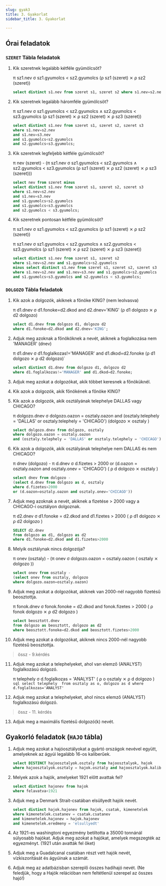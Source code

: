 ```yaml
---
slug: gyak3
title: 3. Gyakorlat
sidebar_title: 3. Gyakorlat

---
```


## Órai feladatok
### `SZERET` Tábla feladatok
1.  Kik szeretnek legalább kétféle gyümölcsöt?
	
	π sz1.nev σ sz1.gyumolcs < sz2.gyumolcs (ρ sz1 (szeret) ⨯ ρ sz2 (szeret))

	```sql
	select distinct s1.nev from szeret s1, szeret s2 where s1.nev=s2.nev and s1.gyumolcs<s2.gyumolcs;
	```
2.  Kik szeretnek legalább háromféle gyümölcsöt?

	π sz1.nev σ sz1.gyumolcs < sz2.gyumolcs ∧ sz2.gyumolcs < sz3.gyumolcs (ρ sz1 (szeret) ⨯ ρ sz2 (szeret) ⨯ ρ sz3 (szeret))
	```sql
	select distinct s1.nev from szeret s1, szeret s2, szeret s3
	where s1.nev=s2.nev
	and s1.nev=s3.nev
	and s1.gyumolcs<s2.gyumolcs
	and s2.gyumolcs<s3.gyumolcs;
	```

3.  Kik szeretnek legfeljebb kétféle gyümölcsöt?

	π nev (szeret) - (π sz1.nev σ sz1.gyumolcs < sz2.gyumolcs ∧ sz2.gyumolcs < sz3.gyumolcs (ρ sz1 (szeret) ⨯ ρ sz2 (szeret) ⨯ ρ sz3 (szeret)))
	```sql
	select nev from szeret minus 
	select distinct s1.nev from szeret s1, szeret s2, szeret s3
	where s1.nev=s2.nev
	and s1.nev=s3.nev
	and s1.gyumolcs<s2.gyumolcs
	and s1.gyumolcs<s3.gyumolcs
	and s2.gyumolcs < s3.gyumolcs;
	```
4.  Kik szeretnek pontosan kétféle gyümölcsöt?

	π sz1.nev σ sz1.gyumolcs < sz2.gyumolcs (ρ sz1 (szeret) ⨯ ρ sz2 (szeret))
	
	π sz1.nev σ sz1.gyumolcs < sz2.gyumolcs ∧ sz2.gyumolcs < sz3.gyumolcs
	(ρ sz1 (szeret) ⨯ ρ sz2 (szeret) ⨯ ρ sz3 (szeret))

	```sql
	select distinct s1.nev from szeret s1, szeret s2
	where s1.nev=s2.nev and s1.gyumolcs<s2.gyumolcs
	minus select distinct s1.nev from szeret s1, szeret s2, szeret s3
	where s1.nev=s2.nev and s1.nev=s3.nev and s1.gyumolcs<s2.gyumolcs
	and s1.gyumolcs<s3.gyumolcs and s2.gyumolcs < s3.gyumolcs;
	```

### `DOLGOZO` Tábla feladatok
1.  Kik azok a dolgozók, akiknek a főnöke KING? (nem leolvasva)

	π d1.dnev σ d1.fonoke=d2.dkod and d2.dnev='KING' (ρ d1 dolgozo ⨯ ρ d2 dolgozo)
	```sql
	select d1.dnev from dolgozo d1, dolgozo d2 
	where d1.fonoke=d2.dkod and d2.dnev='KING';
	```
2.  Adjuk meg azoknak a főnököknek a nevét, akiknek a foglalkozása nem 'MANAGER' (dnev)
	
	π d1.dnev σ d1.foglalkozas!='MANAGER' and d1.dkod=d2.fonoke (ρ d1 dolgozo ⨯ ρ d2 dolgozo)`
    
	```sql
	select distinct d1.dnev from dolgozo d1, dolgozo d2 
	where d1.foglalkozas!='MANAGER' and d1.dkod=d2.fonoke;
	```
3.  Adjuk meg azokat a dolgozókat, akik többet keresnek a főnöküknél.
4.  Kik azok a dolgozók, akik főnökének a főnöke KING?
5.  Kik azok a dolgozók, akik osztályának telephelye DALLAS vagy CHICAGO?
	
	π dolgozo.dnev σ dolgozo.oazon = osztaly.oazon and (osztaly.telephely = 'DALLAS' or osztaly.telephely = 'CHICAGO') (dolgozo ⨯ osztaly )
	
	```sql
	select dolgozo.dnev from dolgozo, osztaly
	where dolgozo.oazon = osztaly.oazon
	and (osztaly.telephely = 'DALLAS' or osztaly.telephely = 'CHICAGO');
	```
	
6.  Kik azok a dolgozók, akik osztályának telephelye nem DALLAS és nem CHICAGO?

	π dnev (dolgozo) - π d.dnev σ d.fizetes > 2000 or (d.oazon = osztaly.oazon and osztaly.onev = 'CHICAGO') ( ρ d dolgozo ⨯ osztaly )
	```sql
	select dnev from dolgozo -
	(select d.dnev from dolgozo as d, osztaly
	where d.fizetes>2000
	or (d.oazon=osztaly.oazon and osztaly.onev='CHICAGO'))
	```
7.  Adjuk meg azoknak a nevét, akiknek a fizetése > 2000 vagy a CHICAGO-i osztályon dolgoznak.

	π d2.dnev σ d1.fonoke = d2.dkod and d1.fizetes > 2000 ( ρ d1 dolgozo ⨯ ρ d2 dolgozo )
	```sql
	SELECT d2.dnev
	from dolgozo as d1, dolgozo as d2
	where d1.fonoke=d2.dkod and d1.fizetes>2000
	```
8.  Melyik osztálynak nincs dolgozója?

	π onev (osztaly) - (π onev σ dolgozo.oazon = osztaly.oazon ( osztaly ⨯ dolgozo ))
	```sql
	select onev from osztaly - 
	(select onev from osztaly, dolgozo
	where dolgozo.oazon=osztaly.oazon)
	```
9.  Adjuk meg azokat a dolgozókat, akiknek van 2000-nél nagyobb fizetésű beosztottja.

	π fonok.dnev σ fonok.fonoke = d2.dkod and fonok.fizetes > 2000 ( ρ fonok dolgozo ⨯ ρ d2 dolgozo )
	```sql 
	select beosztott.dnev
	from dolgozo as beosztott, dolgozo as d2
	where beosztott.fonoke=d2.dkod and beosztott.fizetes>2000
	```
 
10.  Adjuk meg azokat a dolgozókat, akiknek nincs 2000-nél nagyobb fizetésű beosztottja.
> össz - 9.kérdés
11.  Adjuk meg azokat a telephelyeket, ahol van elemző (ANALYST) foglalkozású dolgozó.

	 π telephely σ d.foglalkozas = 'ANALYST' ( ρ o osztaly ⨯ ρ d dolgozo )
	```sql
	select telephely 
	from osztaly as o, dolgozo as d
	where d.foglalkozas='ANALYST'
	```
	
12.  Adjuk meg azokat a telephelyeket, ahol nincs elemző (ANALYST) foglalkozású dolgozó.
> össz - 11. kérdés
13.  Adjuk meg a maximális fizetésű dolgozó(k) nevét.

## Gyakorló feladatok (`HAJO` tábla)

1.  Adjuk meg azokat a hajóosztályokat a gyártó országok nevével együtt, amelyeknek az ágyúi legalább 16-os kaliberűek.

	```sql
	select DISTINCT hajoosztalyok.osztaly from hajoosztalyok, hajok
	where hajoosztalyok.osztaly = hajok.osztaly and hajoosztalyok.kaliber>16
	```
2.  Melyek azok a hajók, amelyeket 1921 előtt avattak fel?
	
	```sql
	select distinct hajonev from hajok
	where felavatva<1921
	```
3.  Adjuk meg a Denmark Strait-csatában elsüllyedt hajók nevét.

	```sql
	select distinct hajok.hajonev from hajok, csatak, kimenetelek
	where kimenetelek.csatanev = csatak.csatanev
	and kimenetelek.hajonev = hajok.hajonev
	and kimenetelek.eredmeny = 'elsullyedt'
    ```
4.  Az 1921-es washingtoni egyezmény betiltotta a 35000 tonnánál súlyosabb hajókat. Adjuk meg azokat a hajókat, amelyek megszegték az egyezményt. (1921 után avatták fel őket)
    
	

5.  Adjuk meg a Guadalcanal csatában részt vett hajók nevét, vízkiszorítását és ágyúi­nak a számát.
    
6.  Adjuk meg az adatbázisban szereplő összes hadihajó nevét. (Ne feledjük, hogy a Hajók relációban nem feltétlenül szerepel az összes hajó!)
<!--stackedit_data:
eyJoaXN0b3J5IjpbLTE4MDAyMjY0NTksLTIwODY4MTA2OTksMT
E5ODc0MDQyMCwtNjQxNjg4NTkxLC03MzY2Nzc2MDMsLTIwMjg4
NTgwNzhdfQ==
-->